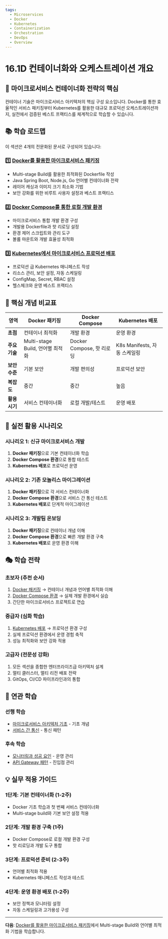```yaml
---
tags:
  - Microservices
  - Docker
  - Kubernetes
  - Containerization
  - Orchestration
  - DevOps
  - Overview
---
```


# 16.1D 컨테이너화와 오케스트레이션 개요

## 🎯 마이크로서비스 컨테이너화 전략의 핵심

컨테이너 기술은 마이크로서비스 아키텍처의 핵심 구성 요소입니다. Docker를 통한 효율적인 서비스 패키징부터 Kubernetes를 활용한 대규모 프로덕션 오케스트레이션까지, 실전에서 검증된 베스트 프랙티스를 체계적으로 학습할 수 있습니다.

## 📚 학습 로드맵

이 섹션은 4개의 전문화된 문서로 구성되어 있습니다:

### 1️⃣ [Docker를 활용한 마이크로서비스 패키징](01d1-docker-containerization.md)

- Multi-stage Build를 활용한 최적화된 Dockerfile 작성
- Java Spring Boot, Node.js, Go 언어별 컨테이너화 전략
- 레이어 캐싱과 이미지 크기 최소화 기법
- 보안 강화를 위한 비루트 사용자 설정과 베스트 프랙티스

### 2️⃣ [Docker Compose를 통한 로컬 개발 환경](01d2-docker-compose-environment.md)

- 마이크로서비스 통합 개발 환경 구성
- 개발용 Dockerfile과 핫 리로딩 설정
- 환경 제어 스크립트와 관리 도구
- 볼륨 마운트와 개발 효율성 최적화

### 3️⃣ [Kubernetes에서 마이크로서비스 프로덕션 배포](01d3-kubernetes-production-deployment.md)

- 프로덕션 급 Kubernetes 매니페스트 작성
- 리소스 관리, 보안 설정, 자동 스케일링
- ConfigMap, Secret, RBAC 설정
- 헬스체크와 운영 베스트 프랙티스

## 🎯 핵심 개념 비교표

| 영역 | Docker 패키징 | Docker Compose | Kubernetes 배포 |
|------|---------------|----------------|--------------------|
| **초점** | 컨테이너 최적화 | 개발 환경 | 운영 환경 |
| **주요 기술** | Multi-stage Build, 언어별 최적화 | Docker Compose, 핫 리로딩 | K8s Manifests, 자동 스케일링 |
| **보안 수준** | 기본 보안 | 개발 편의성 | 프로덕션 보안 |
| **복잡도** | 중간 | 중간 | 높음 |
| **활용 시기** | 서비스 컨테이너화 | 로컬 개발/테스트 | 운영 배포 |

## 🚀 실전 활용 시나리오

### 시나리오 1: 신규 마이크로서비스 개발

1. **Docker 패키징**으로 기본 컨테이너화 학습
2. **Docker Compose 환경**으로 통합 테스트
3. **Kubernetes 배포**로 프로덕션 운영

### 시나리오 2: 기존 모놀리스 마이그레이션

1. **Docker 패키징**으로 각 서비스 컨테이너화
2. **Docker Compose 환경**으로 서비스 간 통신 테스트
3. **Kubernetes 배포**로 단계적 마이그레이션

### 시나리오 3: 개발팀 온보딩

1. **Docker 패키징**으로 컨테이너 개념 이해
2. **Docker Compose 환경**으로 빠른 개발 환경 구축
3. **Kubernetes 배포**로 운영 환경 이해

## 🎭 학습 전략

### 초보자 (추천 순서)

1. [Docker 패키징](01d1-docker-containerization.md) → 컨테이너 개념과 언어별 최적화 이해
2. [Docker Compose 환경](01d2-docker-compose-environment.md) → 실제 개발 환경에서 실습
3. 간단한 마이크로서비스 프로젝트로 연습

### 중급자 (심화 학습)

1. [Kubernetes 배포](01d3-kubernetes-production-deployment.md) → 프로덕션 환경 구성
2. 실제 프로덕션 환경에서 운영 경험 축적
3. 성능 최적화와 보안 강화 적용

### 고급자 (전문성 강화)

1. 모든 섹션을 종합한 엔터프라이즈급 아키텍처 설계
2. 멀티 클러스터, 멀티 리전 배포 전략
3. GitOps, CI/CD 파이프라인과의 통합

## 🔗 연관 학습

### 선행 학습

- [마이크로서비스 아키텍처 기초](01a-monolith-to-microservices.md) - 기초 개념
- [서비스 간 통신](01c-service-communication.md) - 통신 패턴

### 후속 학습

- [모니터링과 성공 요인](01e-monitoring-success-factors.md) - 운영 관리
- [API Gateway 패턴](05-api-gateway-patterns.md) - 진입점 관리

## 💡 실무 적용 가이드

### 1단계: 기본 컨테이너화 (1-2주)

- Docker 기초 학습과 첫 번째 서비스 컨테이너화
- Multi-stage build와 기본 보안 설정 적용

### 2단계: 개발 환경 구축 (1주)

- Docker Compose로 로컬 개발 환경 구성
- 핫 리로딩과 개발 도구 통합

### 3단계: 프로덕션 준비 (2-3주)

- 언어별 최적화 적용
- Kubernetes 매니페스트 작성과 테스트

### 4단계: 운영 환경 배포 (1-2주)

- 보안 정책과 모니터링 설정
- 자동 스케일링과 고가용성 구성

---

**다음**: [Docker를 활용한 마이크로서비스 패키징](01d1-docker-containerization.md)에서 Multi-stage Build와 언어별 최적화 기법을 학습합니다.
